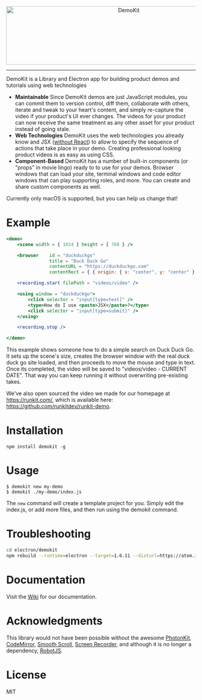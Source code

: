 <div style="text-align:center">
    <img title="DemoKit" src="electron/demokit.png" height="155px" width="636px" />
</div>

---

DemoKit is a Library and Electron app for building product demos and tutorials using web technologies

* **Maintainable** Since DemoKit demos are just JavaScript modules, you can commit them
    to version control, diff them, collaborate with others, iterate and tweak to your heart's content, and
    simply re-capture the video if your product's UI ever changes. The videos for your product can
    now receive the same treatment as any other asset for your product instead of going stale.
* **Web Technologies** DemoKit uses the web technologies you already know and JSX ([without React](http://github.com/tolmasky/generic-jsx))
    to allow to specify the sequence of actions that take place in your demo. Creating professional
    looking product videos is as easy as using CSS.
* **Component-Based** DemoKit has a number of built-in components (or "props" in movie lingo) ready to
    to use for your demos. Browser windows that can load your site, terminal windows and code editor windows
    that can play supporting roles, and more. You can create and share custom components as well.

Currently only macOS is supported, but you can help us change that!

# Example

```jsx
<demo>
    <scene width = { 1024 } height = { 768 } />

    <browser    id = "duckduckgo"
                title = "Duck Duck Go"
                contentURL = "https://duckduckgo.com"
                contentRect = { { origin: { x: "center", y: "center" }, size: { width: 900, height: 600 } } } />

    <recording.start filePath = "videos/video" />

    <using window = "duckduckgo">
        <click selector = "input[type=text]" />
        <type>How do I use <paste>JSX</paste>?</type>
        <click selector = "input[type=submit]" />
    </using>

    <recording.stop />

</demo>
```

This example shows someone how to do a simple search on Duck Duck Go. It sets up the scene's size,
creates the browser window with the real duck duck go site loaded, and then proceeds to move the 
mouse and type in text. Once its completed, the video will be saved to "videos/video - CURRENT DATE".
That way you can keep running it without overwriting pre-existing takes.

We've also open sourced the video we made for our homepage at https://runkit.com/, which is available
here: https://github.com/runkitdev/runkit-demo.

# Installation

```
npm install demokit -g
```

# Usage

```
$ demokit new my-demo
$ demokit ./my-demo/index.js
```

The `new` command will create a template project for you. Simply edit the index.js, or add more files, and then run using the demokit command.

# Troubleshooting

```bash
cd electron/demokit
npm rebuild --runtime=electron --target=1.6.11 --disturl=https://atom.io/download/atom-shell --abi=57
```

# Documentation

Visit the [Wiki](https://github.com/runkitdev/demokit/wiki/Home) for our documentation.

# Acknowledgments

This library would not have been possible without the awesome [PhotonKit](http://photonkit.com),
[CodeMirror](https://codemirror.net), [Smooth Scroll](https://github.com/cferdinandi/smooth-scroll),
[Screen Recorder](https://www.npmjs.com/package/screen-recorder), and although it is no longer a
dependency, [RobotJS](https://github.com/octalmage/robotjs).

# License

MIT
